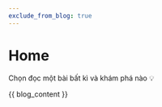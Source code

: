 ```yaml
---
exclude_from_blog: true
---
```


# Home

Chọn đọc một bài bất kì và khám phá nào 💡

{{ blog_content }}